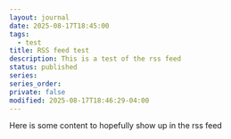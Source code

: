 ```yaml
---
layout: journal
date: 2025-08-17T18:45:00
tags:
  - test
title: RSS feed test
description: This is a test of the rss feed
status: published
series: 
series_order: 
private: false
modified: 2025-08-17T18:46:29-04:00
---
```

Here is some content to hopefully show up in the rss feed
